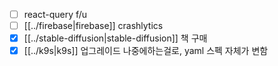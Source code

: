 - [ ] react-query f/u
- [ ] [[../firebase|firebase]] crashlytics
- [X] [[../stable-diffusion|stable-diffusion]] 책 구매
- [X] [[../k9s|k9s]] 업그레이드 나중에하는걸로,  yaml 스펙 자체가 변함
